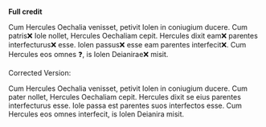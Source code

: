 **Full credit**

Cum Hercules Oechalia venisset, petivit Iolen in coniugium ducere. Cum patris❌ Iole nollet, Hercules Oechaliam cepit. Hercules dixit eam❌ parentes interfecturus❌ esse. Iolen passus❌ esse eam parentes interfecit❌. Cum Hercules eos omnes ❓, is Iolen Deianirae❌ misit.

Corrected Version: 

Cum Hercules Oechalia venisset, petivit Iolen in coniugium ducere. Cum pater nollet, Hercules Oechaliam cepit. Hercules dixit se eius parentes interfecturus esse. Iole passa est  parentes suos interfectos esse. Cum Hercules eos omnes interfecit, is Iolen Deianira misit.
